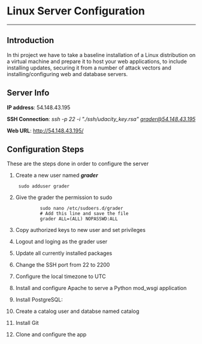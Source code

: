 # Linux Server Configuration

---

## Introduction

In thi project we have to take a baseline installation of a Linux distribution on a virtual machine and prepare it to host your web applications, to include installing updates, securing it from a number of attack vectors and installing/configuring web and database servers.

## Server Info

**IP address**: 54.148.43.195

**SSH Connection**: *ssh -p 22 -i "./ssh/udacity_key.rsa" grader@54.148.43.195*

**Web URL**: http://54.148.43.195/

## Configuration Steps

These are the steps done in order to configure the server

1. Create a new user named ***grader***

		sudo adduser grader
2. Give the grader the permission to sudo

                sudo nano /etc/sudoers.d/grader
                # Add this line and save the file
                grader ALL=(ALL) NOPASSWD:ALL
3. Copy authorized keys to new user and set privileges
4. Logout and loging as the grader user
5. Update all currently installed packages
6. Change the SSH port from 22 to 2200
8. Configure the local timezone to UTC
9. Install and configure Apache to serve a Python mod_wsgi application
10. Install PostgreSQL: 
11. Create a catalog user and databse named catalog
12. Install Git
13. Clone and configure the app

